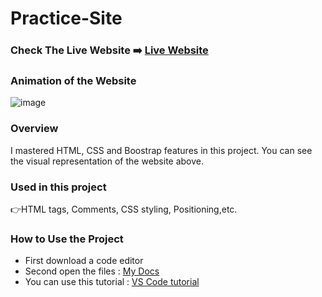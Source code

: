 # Practice-Site

### Check The Live Website ➡️ [Live Website](https://sekunev.github.io/Projects/28_bootstrap-project/)


### Animation of the Website
![image](https://github.com/Sekunev/Projects/blob/main/28_bootstrap-project/Boostrap-Project.gif)


### Overview
I mastered HTML,  CSS and Boostrap features in this project. You can see the visual representation of the website above.

### Used in this project
👉HTML tags, Comments, CSS styling, Positioning,etc.

### How to Use the Project
+ First download a code editor
+ Second open the files : [My Docs](https://github.com/Sekunev/Projects/tree/main/28_bootstrap-project)
+ You can use this tutorial : [VS Code tutorial](https://www.youtube.com/watch?v=fJEbVCrEMSE)
